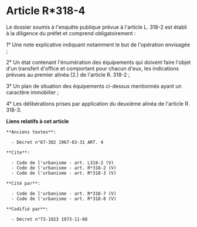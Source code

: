 # Article R*318-4

Le dossier soumis à l'enquête publique prévue à l'article L. 318-2 est établi à la diligence du préfet et comprend
obligatoirement : 

1° Une note explicative indiquant notamment le but de l'opération envisagée ; 

2° Un état contenant l'énumération des équipements qui doivent faire l'objet d'un transfert d'office et comportant pour
chacun d'eux, les indications prévues au premier alinéa (2.) de l'article R. 318-2 ; 

3° Un plan de situation des équipements ci-dessus mentionnés ayant un caractère immobilier ; 

4° Les délibérations prises par application du deuxième alinéa de l'article R. 318-3.

**Liens relatifs à cet article**

	**Anciens textes**:

	  - Décret n°67-302 1967-03-31 ART. 4

	**Cite**:

	  - Code de l'urbanisme - art. L318-2 (V)
	  - Code de l'urbanisme - art. R*318-2 (V)
	  - Code de l'urbanisme - art. R*318-3 (V)

	**Cité par**:

	  - Code de l'urbanisme - art. R*318-7 (V)
	  - Code de l'urbanisme - art. R*318-8 (V)

	**Codifié par**:

	  - Décret n°73-1023 1973-11-08
